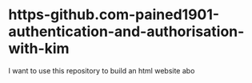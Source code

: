 # https-github.com-pained1901-authentication-and-authorisation-with-kim
I want to use this repository to build an html website abo

